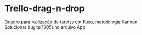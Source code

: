 # Trello-drag-n-drop
Quadro para realização de tarefas em fluxo, metodologia Kanban
Solucionar bug ts(1005) no arquivo App
